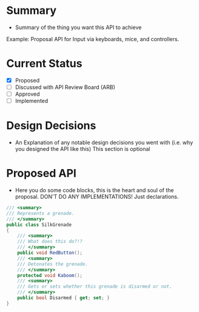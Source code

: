 # Summary
- Summary of the thing you want this API to achieve
    
Example: Proposal API for Input via keyboards, mice, and controllers.

# Current Status
- [x] Proposed
- [ ] Discussed with API Review Board (ARB)
- [ ] Approved
- [ ] Implemented

# Design Decisions
- An Explanation of any notable design decisions you went with (i.e. why you designed the API like this)
This section is optional

# Proposed API
- Here you do some code blocks, this is the heart and soul of the proposal. DON'T DO ANY IMPLEMENTATIONS! Just declarations.

```cs
/// <summary>
/// Represents a grenade.
/// </summary>
public class SilkGrenade
{
    /// <summary>
    /// What does this do?!?
    /// </summary>
    public void RedButton();
    /// <summary>
    /// Detonates the grenade.
    /// </summary>
    protected void Kaboom();
    /// <summary>
    /// Gets or sets whether this grenade is disarmed or not.
    /// </summary>
    public bool Disarmed { get; set; }
}
```
